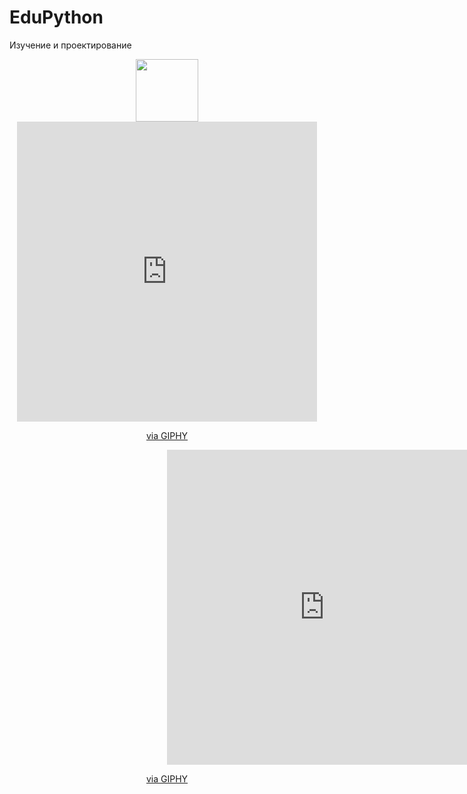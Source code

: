 # EduPython
Изучение и проектирование
<div id="header" align="center">
  <img src="https://media.giphy.com/media/M9gbBd9nbDrOTu1Mqx/giphy.gif" width="100"/>
  <iframe src="https://giphy.com/embed/Ye7UYS5NTl6arPbDw7" width="480" height="480" style="" frameBorder="0" class="giphy-embed" allowFullScreen></iframe><p><a href="https://giphy.com/stickers/transparent-Ye7UYS5NTl6arPbDw7">via GIPHY</a></p>
  <div style="width:100%;height:0;padding-bottom:100%;position:relative;"><iframe src="https://giphy.com/embed/Ye7UYS5NTl6arPbDw7" width="100%" height="100%" style="position:absolute" frameBorder="0" class="giphy-embed" allowFullScreen></iframe></div><p><a href="https://giphy.com/stickers/transparent-Ye7UYS5NTl6arPbDw7">via GIPHY</a></p>
</div>
